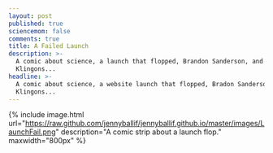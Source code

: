 ```yaml
---
layout: post
published: true
sciencemom: false
comments: true
title: A Failed Launch
description: >-
  A comic about science, a launch that flopped, Brandon Sanderson, and
  Klingons...
headline: >-
  A comic about science, a website launch that flopped, Bradon Sanderson, and
  Klingons...
---
```

{% include image.html url="https://raw.github.com/jennyballif/jennyballif.github.io/master/images/LaunchFail.png" description="A comic strip about a launch flop." maxwidth="800px" %}
